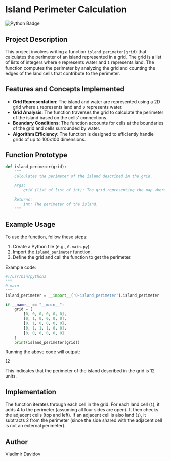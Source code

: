 # Island Perimeter Calculation

![Python Badge](https://img.shields.io/badge/Python-Programming-green)

## Project Description

This project involves writing a function `island_perimeter(grid)` that calculates the perimeter of an island represented in a grid. The grid is a list of lists of integers where `0` represents water and `1` represents land. The function computes the perimeter by analyzing the grid and counting the edges of the land cells that contribute to the perimeter.

## Features and Concepts Implemented

- **Grid Representation**: The island and water are represented using a 2D grid where `1` represents land and `0` represents water.
- **Grid Analysis**: The function traverses the grid to calculate the perimeter of the island based on the cells' connections.
- **Boundary Conditions**: The function accounts for cells at the boundaries of the grid and cells surrounded by water.
- **Algorithm Efficiency**: The function is designed to efficiently handle grids of up to 100x100 dimensions.

## Function Prototype

```python
def island_perimeter(grid):
    """
    Calculates the perimeter of the island described in the grid.

    Args:
        grid (list of list of int): The grid representing the map where 0 is water and 1 is land.

    Returns:
        int: The perimeter of the island.
    """
```

## Example Usage

To use the function, follow these steps:

1. Create a Python file (e.g., `0-main.py`).
2. Import the `island_perimeter` function.
3. Define the grid and call the function to get the perimeter.

Example code:

```python
#!/usr/bin/python3
"""
0-main
"""
island_perimeter = __import__('0-island_perimeter').island_perimeter

if __name__ == "__main__":
    grid = [
        [0, 0, 0, 0, 0, 0],
        [0, 1, 0, 0, 0, 0],
        [0, 1, 0, 0, 0, 0],
        [0, 1, 1, 1, 0, 0],
        [0, 0, 0, 0, 0, 0]
    ]
    print(island_perimeter(grid))
```

Running the above code will output:

```
12
```

This indicates that the perimeter of the island described in the grid is 12 units.

## Implementation

The function iterates through each cell in the grid. For each land cell (`1`), it adds 4 to the perimeter (assuming all four sides are open). It then checks the adjacent cells (top and left). If an adjacent cell is also land (`1`), it subtracts 2 from the perimeter (since the side shared with the adjacent cell is not an external perimeter).

## Author

Vladimir Davidov
